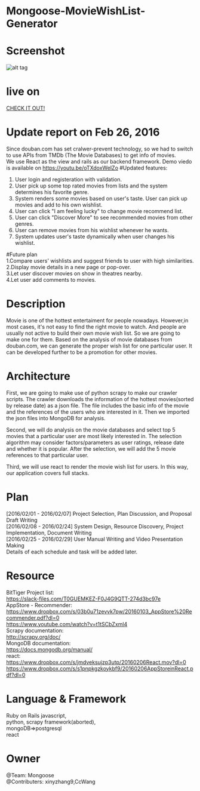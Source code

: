 # Mongoose-MovieWishList-Generator  
# Screenshot  
![alt tag](https://raw.githubusercontent.com/BitTigerInst/Mongoose-MovieWishList-Generator/master/screen.png)  
# live on  
[CHECK IT OUT!](http://52.11.63.40/) 

# Update report on Feb 26, 2016  
Since douban.com has set cralwer-prevent technology, so we had to switch to use APIs from TMDb (The Movie Databases) to get info of movies.  
We use React as the view and rails as our backend framework.
Demo viedo is available on https://youtu.be/oTXdoxWeIZo
#Updated features:  
1. User login and registeration with validation.  
2. User pick up some top rated movies from lists and the system determines his favorite genre. 
3. System renders some movies based on user's taste. User can pick up movies and add to his own wishlist.  
4. User can click "I am feeling lucky" to change movie recommend list.  
5. User can click "Discover More" to see recommended movies from other genres.  
6. User can remove movies from his wishlist whenever he wants.
7. System updates user's taste dynamically when user changes his wishlist.

#Future plan  
1.Compare users' wishlists and suggest friends to user with high similarities.    
2.Display movie details in a new page or pop-over.  
3.Let user discover movies on show in theatres nearby.  
4.Let user add comments to movies.  
# Description  
Movie is one of the hottest entertaiment for people nowadays. However,in most cases, it's not easy to find the right movie to watch. And people are usually not active to build their own movie wish list. So we are going to make one for them. Based on the analysis of movie databases from douban.com, we can generate the proper wish list for one particular user. It can be developed further to be a promotion for other movies.

# Architecture
First, we are going to make use of python scrapy to make our crawler scripts. The crawler downloads the information of the hottest movies(sorted by release date) as a json file. The file includes the basic info of the movie and the references of the users who are interested in it. Then we imported the json files into MongoDB for analysis.  
  
Second, we will do analysis on the movie databases and select top 5 movies that a particular user are most likely interested in. The selection algorithm may consider factors/parameters as user ratings, release date and whether it is popular. After the selection, we will add the 5 movie references to that particular user.  
  
Third, we will use react to render the movie wish list for users. In this way, our application covers full stacks.  
# Plan
[2016/02/01 - 2016/02/07] Project Selection, Plan Discussion, and Proposal Draft Writing  
[2016/02/08 - 2016/02/24] System Design, Resource Discovery, Project Implementation, Document Writing  
[2016/02/25 - 2016/02/29] User Manual Writing and Video Presentation Making  
Details of each schedule and task will be added later.  
# Resource
BitTiger Project list:  
https://slack-files.com/T0GUEMKEZ-F0J4G9QTT-274d3bc97e  
AppStore - Recommender:  
https://www.dropbox.com/s/03b0u71zevvk7pw/20160103_AppStore%20Recommender.pdf?dl=0  
https://www.youtube.com/watch?v=t1tSCbZxml4  
Scrapy documentation:  
http://scrapy.org/doc/  
MongoDB documentation:  
https://docs.mongodb.org/manual/  
react:  
https://www.dropbox.com/s/jmdveksujzp3utp/20160206React.mov?dl=0  
https://www.dropbox.com/s/s1pnpkgzkoykbf9/20160206AppStoreinReact.pdf?dl=0  
# Language & Framework  
Ruby on Rails
javascript,  
python, scrapy framework(aborted),  
mongoDB=>postgresql  
react  
# Owner
@Team: Mongoose  
@Contributers: xinyzhang9,CcWang
